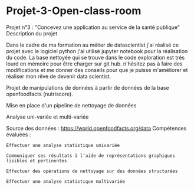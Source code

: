 # Projet-3-Open-class-room

Projet n°3 : "Concevez une application au service de la santé publique"
Description du projet

Dans le cadre de ma formation au métier de datascientist j'ai réalisé ce projet avec le logiciel python j'ai utilisé  jupyter notebook pour la réalisation du code.
La base nettoyée qui se trouve dans le code exploration est trés lourd en mémoire pour être charger sur git hub. n'hésitez pas à faire des modifications et me donner des conseils pour que je puisse m'améliorer et réaliser mon rêve de devenir data scientist.

Projet de manipulations de données à partir de données de la base openfoodfacts (nutriscore).

Mise en place d'un pipeline de nettoyage de données

Analyse uni-variée et multi-variée

Source des données : https://world.openfoodfacts.org/data
Compétences évaluées :

	Effectuer une analyse statistique univariée
	
	Communiquer ses résultats à l’aide de représentations graphiques lisibles et pertinentes
	
	Effectuer des opérations de nettoyage sur des données structurées
	
	Effectuer une analyse statistique multivariée
